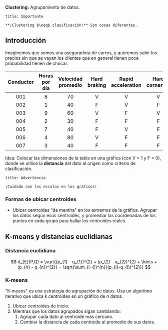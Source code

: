 **Clustering:** Agrupamiento de datos.

```ad-important
title: Importante

**¡Clustering $\neq$ clasificación!** Son cosas diferentes.

```

## Introducción

Imaginemos que somos una aseguradora de carros, y queremos subir los precios sin que se vayan los clientes que en general tienen poca probabilidad tienen de chocar.

| Conductor | Horas por día | Velocidad promedio | Hard braking | Rapid acceleration | Hard cornering | CLUSTER |
| :-------: | :-----------: | :----------------: | :----------: | :----------------: | :------------: | :-----: |
|    001    |       8       |         70         |      V       |         V          |       V        |    1    |
|    002    |       1       |         40         |      F       |         V          |       F        |    0    |
|    003    |       9       |         60         |      V       |         F          |       V        |    1    |
|    004    |       2       |         30         |      F       |         F          |       F        |    0    |
|    005    |       7       |         40         |      F       |         V          |       F        |    0    |
|    006    |       4       |         80         |      V       |         F          |       F        |    1    |
|    007    |       3       |         40         |      F       |         F          |       F        |    0    |

Idea: Colocar las dimensiones de la tabla en una gráfica (con V = $1$ y F = $0$), donde se utilice la **distancia** del dato al origen como criterio de clasificación.

```ad-warning
title: Advertencia

¡Cuidado con las escalas en los gráficos!

```

### Formas de ubicar centroides

- Ubicar centroides "de mentira" en los extremos de la gráfica. Agrupar los datos según esos centroides, y promediar las coordenadas de los puntos en cada grupo para hallar los centroides reales.

## K-means y distancias euclidianas

### Distancia euclidiana

$$
d_{E}(P,Q) = \sqrt{(p_{1} - q_{1})^{2} + (p_{2} - q_{2})^{2} + \ldots + (p_{n} - q_{n})^{2}} = \sqrt{\sum_{i=0}^{n}{(p_{i}-q_{i})^{2}}}
$$

### K-means

"K-means" es una estrategia de agrupación de datos. Usa un algoritmo iterativo que ubica $k$ centroides en un gráfico de $n$ datos.

1. Ubicar centroides de inicio.
2. Mientras que los datos agrupados sigan cambiando:
	1. Agrupar cada dato al centroide más cercano.
	2. Cambiar la distancia de cada centroide al promedio de sus datos.
